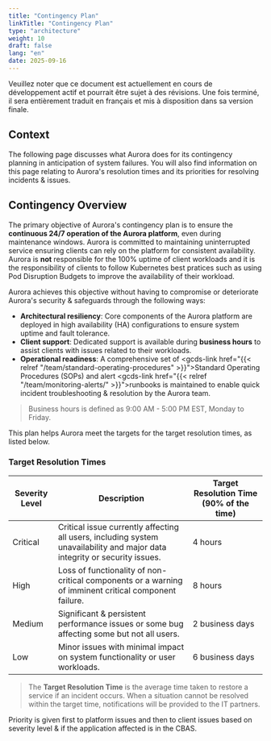 ```yaml
---
title: "Contingency Plan"
linkTitle: "Contingency Plan"
type: "architecture"
weight: 10
draft: false
lang: "en"
date: 2025-09-16
---
```


<gcds-alert alert-role="danger" container="full" heading="Avis de traduction" hide-close-btn="true" hide-role-icon="false" is-fixed="false" class="hydrated mb-400">
<gcds-text>Veuillez noter que ce document est actuellement en cours de développement actif et pourrait être sujet à des révisions. Une fois terminé, il sera entièrement traduit en français et mis à disposition dans sa version finale.</gcds-text>
</gcds-alert>

## Context

The following page discusses what Aurora does for its contingency planning in anticipation of system failures. You will also find information on this page relating to Aurora's resolution times and its priorities for resolving incidents & issues. 

## Contingency Overview

The primary objective of Aurora's contingency plan is to ensure the **continuous 24/7 operation of the Aurora platform**, even during maintenance windows. Aurora is committed to maintaining uninterrupted service ensuring clients can rely on the platform for consistent availability. Aurora is **not** responsible for the 100% uptime of client workloads and it is the responsibility of clients to follow Kubernetes best pratices such as using Pod Disruption Budgets to improve the availability of their workload. 

Aurora achieves this objective without having to compromise or deteriorate Aurora's security & safeguards through the following ways:

- **Architectural resiliency**: Core components of the Aurora platform are deployed in high availability (HA) configurations to ensure system uptime and fault tolerance.
- **Client support**: Dedicated support is available during **business hours** to assist clients with issues related to their workloads.
- **Operational readiness**: A comprehensive set of <gcds-link href="{{< relref "/team/standard-operating-procedures" >}}">Standard Operating Procedures (SOPs)</gcds-link> and alert
<gcds-link href="{{< relref "/team/monitoring-alerts/" >}}">runbooks</gcds-link> is maintained to enable quick incident troubleshooting & resolution by the Aurora team.

>Business hours is defined as 9:00 AM - 5:00 PM EST, Monday to Friday.

This plan helps Aurora meet the targets for the target resolution times, as listed below.

### Target Resolution Times

| **Severity Level** | Description                                         | **Target Resolution Time (90% of the time)** |
|--------------------|-----------------------------------------------------|----------------------------------------------|
| Critical           | Critical issue currently affecting all users, including system unavailability and major data integrity or security issues.                                                     | 4 hours                                      |
| High               | Loss of functionality of non-critical components or a warning of imminent critical component failure.                                                    | 8 hours                                      |
| Medium             | Significant & persistent performance issues or some bug affecting some but not all users.                                                    | 2 business days                              |
| Low                | Minor issues with minimal impact on system functionality or user workloads.                                                    | 6 business days                              |

> The **Target Resolution Time** is the average time taken to restore a service if an incident occurs. When a situation cannot be resolved within the target time, notifications will be provided to the IT partners.

Priority is given first to platform issues and then to client issues based on severity level & if the application affected is in the CBAS.
